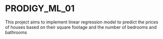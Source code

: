 # PRODIGY_ML_01
This project aims to implement linear regression model to predict the prices of houses based on their square footage and the number of bedrooms and bathrooms
